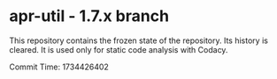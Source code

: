 # apr-util - 1.7.x branch

This repository contains the frozen state of the repository.
Its history is cleared. It is used only for static code
analysis with Codacy.

Commit Time: 1734426402